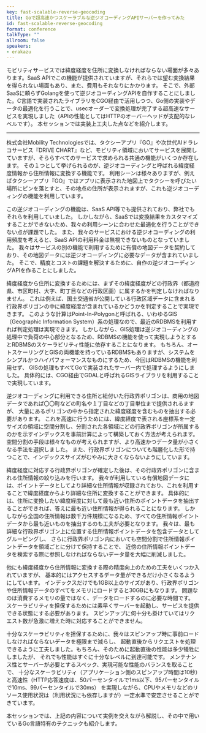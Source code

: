 ```yaml
---
key: fast-scalable-reverse-geocoding
title: Goで超高速かつスケーラブルな逆ジオコーディングAPIサーバーを作ってみた
id: fast-scalable-reverse-geocoding
format: conference
talkType: ""
allroom: false
speakers:
- erakazu
---
```

モビリティサービスでは緯度経度を住所に変換しなければならない場面が多々あります。SaaS APIでこの機能が提供されていますが、それらでは望む変換結果を得られない場面もあり、また、費用もそれなりにかかります。
そこで、外部SaaSに頼らずGolangを使って逆ジオコーディングAPIを自作することにしました。C言語で実装されたライブラリをCGO経由で活用しつつ、Go側の実装やデータの最適化を行うことで、usecオーダーで変換処理が完了する超高速なサービスを実現しました（APIの性能としてはHTTPのオーバーヘッドが支配的なレベルです）。
本セッションでは実装上工夫した点などを紹介します。

---

株式会社Mobility Technologiesでは、タクシーアプリ『GO』や次世代AIドラレコサービス『DRIVE CHART』など、モビリティ領域においてサービスを展開していますが、そららすべてのサービスで求められる共通の機能がいくつか存在します。
その１つとして挙げられるのが、逆ジオコーディングと呼ばれる緯度経度情報から住所情報に変換する機能です。
利用シーンは様々ありますが、例えばタクシーアプリ『GO』ではアプリに表示された地図上でタクシーを呼びたい場所にピンを落とすと、その地点の住所が表示されますが、これも逆ジオコーディングの機能を利用しています。

この逆ジオコーディングの機能は、SaaS API等でも提供されており、弊社でもそれらを利用していました。
しかしながら、SaaSでは変換結果をカスタマイズすることができないため、我々の利用シーンに合わせた最適化を行うことができない点が課題でした。
また、我々のサービスにおける逆ジオコーディングの利用頻度を考えると、SaaS APIの利用料金は無視できないものとなっていました。
我々はサービスの別の機能で利用するために有償の地図データを契約しており、その地図データには逆ジオコーディングに必要なデータが含まれていました。
そこで、精度とコストの課題を解決するために、自作の逆ジオコーディングAPIを作ることにしました。

緯度経度から住所に変換するためには、まずその緯度経度がどの行政界（都道府県、市区町村、大字、町丁目などの行政区画）に属するかを判定しなければなりません。
これは例えば、国土交通省が公開している行政区域データに含まれる行政界ポリゴンの中に緯度経度が含まれているかどうかを判定することで実現できます。
このような計算はPoint-In-Polygonと呼ばれる、いわゆるGIS（Geographic Information System）系の処理なので、最近のRDBMSを利用すれば判定処理は実現できます。
しかしながら、GIS処理は逆ジオコーディングの処理中で負荷の中心部分となるため、RDBMSの機能を使って実現しようとするとRDBMSのスケーラビリティ性能に依存することになります。
もちろん、オートスケーリングとGISの両機能を持っているRDBMSもありますが、システムをシンプルかつハイパフォーマンスなものにするため、今回はRDBMSの機能を利用セず、
GISの処理もすべてGoで実装されたサーバー内で処理するようにしました。
具体的には、CGO経由でGDALと呼ばれるGISライブラリを利用することで実現しています。

逆ジオコーディングに利用できる住所と紐付いた行政界ポリゴンは、商用の地図データであれば〇〇町などの町名や１丁目などの丁目単位まで提供されるますが、
大量にあるポリゴンの中から指定された緯度経度を含むものを抽出する必要があります。
これを高速に行うためには、緯度経度で表される座標系を一定サイズの領域に空間分割し、分割された各領域にどの行政界ポリゴンが所属するのかを示すインデックスを事前計算によって構築しておく方法が考えられます。
空間分割の手段は様々なものが考えられますが、より高速かつデータ量が小さくなる手法を選択しました。
また、行政界ポリゴンについても階層化した形で持つことで、インデックスサイズがむやみに大きくならないようにしています。

緯度経度に対応する行政界ポリゴンが確定した後は、その行政界ポリゴンに含まれる住所情報の絞り込みを行います。
我々が利用している有償地図データには、ポイントデータとしてより詳細な住所情報が収録されており、これを利用することで緯度経度からより詳細な住所に変換することができます。
具体的には、住所に変換したい緯度経度に対して最も近い住所のポイントデータを抽出することができれば、答えに最も近い住所情報が得られることになります。
しかしながら全国の住所情報は数千万件規模になるため、すべての住所情報ポイントデータから最も近いものを抽出するのも工夫が必要となります。
我々は、最も詳細な行政界ポリゴン上に位置する住所情報ポイントデータを包含データとしてグルーピングし、
さらに行政界ポリゴン内においても空間分割で住所情報ポイントデータを領域ごとに分けて保持することで、
近傍の住所情報ポイントデータを検索する際に参照しなければならないデータ量を大幅に削減しました。

他にも緯度経度から住所情報に変換する際の精度向上のための工夫をいくつか入れていますが、
基本的にはアクセスするデータ量ができるだけ小さくなるようにしています。
インデックスだけでも1GB以上のサイズがあり、行政界ポリゴンや住所情報データのすべてをメモリにロードすると30GBにもなります。
問題なのは消費するメモリの量ではなく、データをロードするのに必要な時間です。
スケーラビリティを担保するためには素早くサーバーを起動し、サービスを提供できる状態にする必要があります。
スピンアップに何十分も掛けていてはリクエスト数が急激に増えた時に対応することができません。

十分なスケーラビリティを担保するために、我々はスピンアップ時に事前ロードしなければならないデータを極限まで減らし、
起動直後からリクエストを処理できるように工夫しました。もちろん、そのために起動直後の性能は多少犠牲にしましたが、
それでも性能はすぐに十分なレベルに到達可能です。
メンテナンス性とサーバーが必要とするスペック、実現可能な性能のバランスを取ることで、
十分なスケーラビリティ（アプリケーション側のスピンアップ時間は10秒）と高速性（HTTP応答速度は、50パーセンタイルで1ms以下、95パーセンタイルで10ms、99パーセンタイルで30ms）
を実現しながら、CPUやメモリなどのリソース使用状況は（利用状況にも依存しますが）一定水準で安定させることができています。

本セッションでは、上記の内容について実例を交えながら解説し、その中で用いているGo言語特有のテクニックも紹介します。

